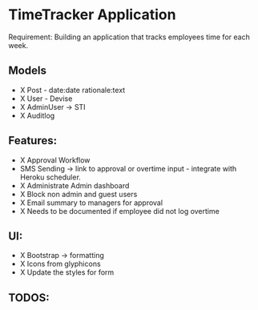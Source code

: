 # TimeTracker Application

Requirement: Building an application that tracks employees time for each week.

## Models
- X Post - date:date rationale:text 
- X User - Devise 
- X AdminUser -> STI 
- X Auditlog

## Features:
- X Approval Workflow
- SMS Sending -> link to approval or overtime input - integrate with Heroku scheduler.
- X Administrate Admin dashboard
- X Block non admin and guest users
- X Email summary to managers for approval
- X Needs to be documented if employee did not log overtime

## UI:
- X Bootstrap -> formatting 
- X Icons from glyphicons
- X Update the styles for form 

##  TODOS:


